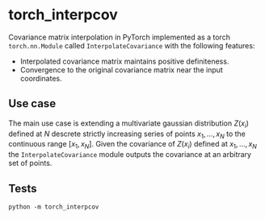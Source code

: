 # torch_interpcov

Covariance matrix interpolation in PyTorch implemented as a torch `torch.nn.Module` called `InterpolateCovariance` with the following features:
- Interpolated covariance matrix maintains positive definiteness.
- Convergence to the original covariance matrix near the input coordinates.

## Use case

The main use case is extending a multivariate gaussian distribution $`Z(x_i)`$ defined at $`N`$ descrete strictly increasing series of points $`x_1,...,x_N`$ to the continuous range $`[x_1,x_N]`$. Given the covariance of $`Z(x_i)`$ defined at $`x_1,...,x_N`$ the `InterpolateCovariance` module outputs the covariance at an arbitrary set of points.

## Tests

```
python -m torch_interpcov
```
